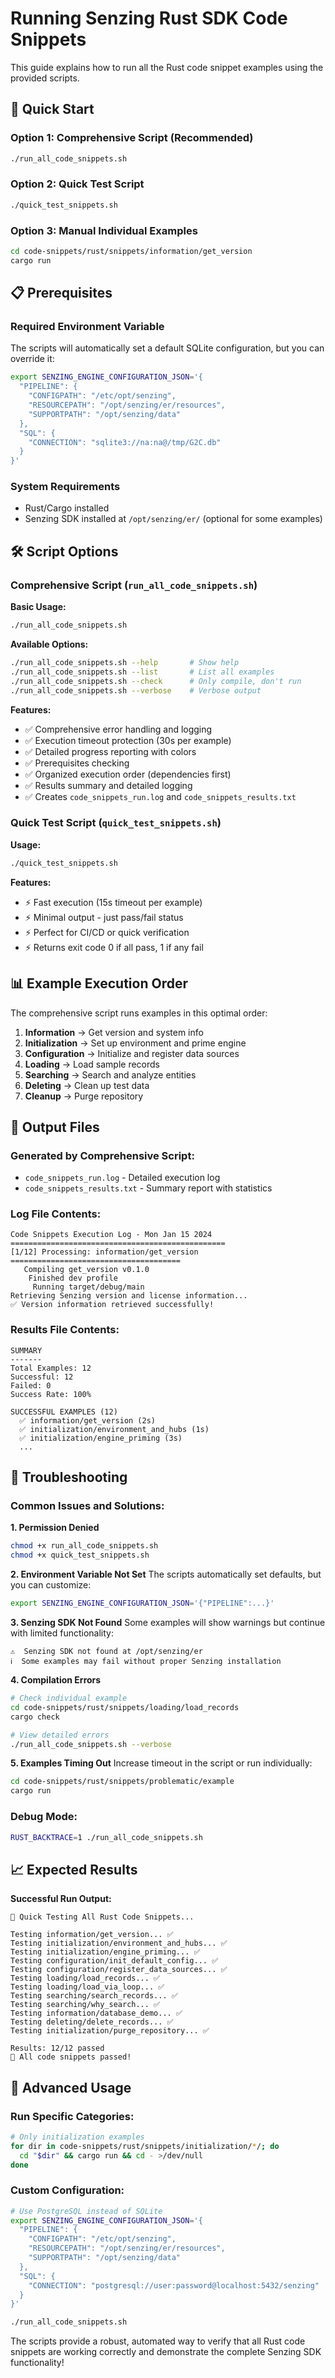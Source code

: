 # Running Senzing Rust SDK Code Snippets

This guide explains how to run all the Rust code snippet examples using the provided scripts.

## 🚀 Quick Start

### Option 1: Comprehensive Script (Recommended)
```bash
./run_all_code_snippets.sh
```

### Option 2: Quick Test Script
```bash
./quick_test_snippets.sh
```

### Option 3: Manual Individual Examples
```bash
cd code-snippets/rust/snippets/information/get_version
cargo run
```

## 📋 Prerequisites

### Required Environment Variable
The scripts will automatically set a default SQLite configuration, but you can override it:

```bash
export SENZING_ENGINE_CONFIGURATION_JSON='{
  "PIPELINE": {
    "CONFIGPATH": "/etc/opt/senzing",
    "RESOURCEPATH": "/opt/senzing/er/resources",
    "SUPPORTPATH": "/opt/senzing/data"
  },
  "SQL": {
    "CONNECTION": "sqlite3://na:na@/tmp/G2C.db"
  }
}'
```

### System Requirements
- Rust/Cargo installed
- Senzing SDK installed at `/opt/senzing/er/` (optional for some examples)

## 🛠 Script Options

### Comprehensive Script (`run_all_code_snippets.sh`)

**Basic Usage:**
```bash
./run_all_code_snippets.sh
```

**Available Options:**
```bash
./run_all_code_snippets.sh --help       # Show help
./run_all_code_snippets.sh --list       # List all examples
./run_all_code_snippets.sh --check      # Only compile, don't run
./run_all_code_snippets.sh --verbose    # Verbose output
```

**Features:**
- ✅ Comprehensive error handling and logging
- ✅ Execution timeout protection (30s per example)
- ✅ Detailed progress reporting with colors
- ✅ Prerequisites checking
- ✅ Organized execution order (dependencies first)
- ✅ Results summary and detailed logging
- ✅ Creates `code_snippets_run.log` and `code_snippets_results.txt`

### Quick Test Script (`quick_test_snippets.sh`)

**Usage:**
```bash
./quick_test_snippets.sh
```

**Features:**
- ⚡ Fast execution (15s timeout per example)
- ⚡ Minimal output - just pass/fail status
- ⚡ Perfect for CI/CD or quick verification
- ⚡ Returns exit code 0 if all pass, 1 if any fail

## 📊 Example Execution Order

The comprehensive script runs examples in this optimal order:

1. **Information** → Get version and system info
2. **Initialization** → Set up environment and prime engine
3. **Configuration** → Initialize and register data sources
4. **Loading** → Load sample records
5. **Searching** → Search and analyze entities
6. **Deleting** → Clean up test data
7. **Cleanup** → Purge repository

## 📁 Output Files

### Generated by Comprehensive Script:
- `code_snippets_run.log` - Detailed execution log
- `code_snippets_results.txt` - Summary report with statistics

### Log File Contents:
```
Code Snippets Execution Log - Mon Jan 15 2024
================================================
[1/12] Processing: information/get_version
======================================
   Compiling get_version v0.1.0
    Finished dev profile
     Running target/debug/main
Retrieving Senzing version and license information...
✅ Version information retrieved successfully!
```

### Results File Contents:
```
SUMMARY
-------
Total Examples: 12
Successful: 12
Failed: 0
Success Rate: 100%

SUCCESSFUL EXAMPLES (12)
  ✅ information/get_version (2s)
  ✅ initialization/environment_and_hubs (1s)
  ✅ initialization/engine_priming (3s)
  ...
```

## 🐛 Troubleshooting

### Common Issues and Solutions:

**1. Permission Denied**
```bash
chmod +x run_all_code_snippets.sh
chmod +x quick_test_snippets.sh
```

**2. Environment Variable Not Set**
The scripts automatically set defaults, but you can customize:
```bash
export SENZING_ENGINE_CONFIGURATION_JSON='{"PIPELINE":...}'
```

**3. Senzing SDK Not Found**
Some examples will show warnings but continue with limited functionality:
```
⚠️  Senzing SDK not found at /opt/senzing/er
ℹ️  Some examples may fail without proper Senzing installation
```

**4. Compilation Errors**
```bash
# Check individual example
cd code-snippets/rust/snippets/loading/load_records
cargo check

# View detailed errors
./run_all_code_snippets.sh --verbose
```

**5. Examples Timing Out**
Increase timeout in the script or run individually:
```bash
cd code-snippets/rust/snippets/problematic/example
cargo run
```

### Debug Mode:
```bash
RUST_BACKTRACE=1 ./run_all_code_snippets.sh
```

## 📈 Expected Results

**Successful Run Output:**
```
🚀 Quick Testing All Rust Code Snippets...

Testing information/get_version... ✅
Testing initialization/environment_and_hubs... ✅
Testing initialization/engine_priming... ✅
Testing configuration/init_default_config... ✅
Testing configuration/register_data_sources... ✅
Testing loading/load_records... ✅
Testing loading/load_via_loop... ✅
Testing searching/search_records... ✅
Testing searching/why_search... ✅
Testing information/database_demo... ✅
Testing deleting/delete_records... ✅
Testing initialization/purge_repository... ✅

Results: 12/12 passed
🎉 All code snippets passed!
```

## 🔧 Advanced Usage

### Run Specific Categories:
```bash
# Only initialization examples
for dir in code-snippets/rust/snippets/initialization/*/; do
  cd "$dir" && cargo run && cd - >/dev/null
done
```

### Custom Configuration:
```bash
# Use PostgreSQL instead of SQLite
export SENZING_ENGINE_CONFIGURATION_JSON='{
  "PIPELINE": {
    "CONFIGPATH": "/etc/opt/senzing",
    "RESOURCEPATH": "/opt/senzing/er/resources",
    "SUPPORTPATH": "/opt/senzing/data"
  },
  "SQL": {
    "CONNECTION": "postgresql://user:password@localhost:5432/senzing"
  }
}'

./run_all_code_snippets.sh
```

The scripts provide a robust, automated way to verify that all Rust code snippets are working correctly and demonstrate the complete Senzing SDK functionality!